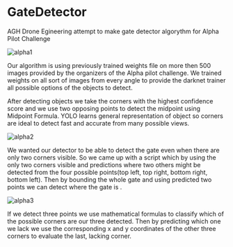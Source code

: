 # GateDetector
AGH Drone Egineering attempt to make gate detector algorythm for Alpha Pilot Challenge


![alpha1](https://lh3.googleusercontent.com/ttOLIPe_r6py-_LE8_Q38MVe_kCAuBgHf15rjFtiQNfhnyn7kknfWenrc0pCBdtn28Wew-UskJZKGaRUxIYHbM7t-xFF1Xd5SArffJZH)

   Our algorithm is using previously trained weights file on more then 500 images provided by the organizers of the Alpha pilot challenge.
  We trained weights on all sort of images from every angle to provide the darknet trainer all possible options of the objects to detect.
  
  
  After detecting objects we take the corners with the highest confidence score and we use two opposing points to detect the midpoint 
  using Midpoint Formula. YOLO learns general representation of object so corners are ideal to detect fast and accurate from many possible 
  views.
  
   ![alpha2](https://lh4.googleusercontent.com/NACCXK2Ii3atQKsjEDe9MQDVRaX8vG1LKJB4a31xmjsl4zmWEG3yH0csFb77_-o0hy-XhWAHHvv19wShPRzts0cD9naW9H4VysmNOAoX)
  
  We wanted our detector to be able to detect the gate even when there are only two corners visible. So we came up with a 
  script which by using the only two corners visible and predictions where two others might be detected from the four possible points(top 
  left, top right, bottom right, bottom left). Then by bounding the whole gate and using predicted two points we can detect where the gate 
  is .
  
 ![alpha3](https://lh6.googleusercontent.com/btKN4qgCIbmbTBRNMiIlDQSQE2i7fPu47ENmM_25wzuUqUSLbPUA_cgQSm7oj_GA__S_UwpqnGT3oprqbmyoBE5_riBCzaZQiClG-IHMHLHsh1_E2rIzU1-ftLku-wF-kIPvgK45)
  
  
  If we detect three points we use mathematical formulas to classify which of the possible corners are our three detected. 
  Then by predicting which one we lack we use the corresponding x and y coordinates of the other three corners to evaluate the last, 
  lacking corner.

